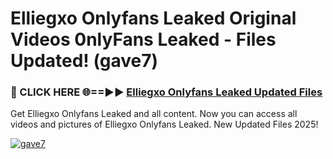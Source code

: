 # Elliegxo Onlyfans Leaked Original Videos 0nlyFans Leaked - Files Updated! (gave7)

<h3>🔴 CLICK HERE 🌐==►► <a href="https://tinyurl.com/x26r9saj" rel="nofollow">Elliegxo Onlyfans Leaked Updated Files</a></h3>

Get Elliegxo Onlyfans Leaked and all content. Now you can access all videos and pictures of Elliegxo Onlyfans Leaked. New Updated Files 2025!

[![gave7](https://i.imgur.com/LkgZPqh.gif)](https://tinyurl.com/x26r9saj)
